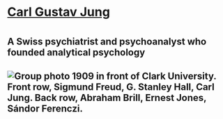 <main>
  <a href="https://upload.wikimedia.org/wikipedia/commons/0/00/CGJung.jpg"><h1> Carl Gustav Jung<h1></a>
  <h2> A Swiss psychiatrist and psychoanalyst who founded analytical psychology<h2>
  <img src="https://upload.wikimedia.org/wikipedia/commons/e/e1/Hall_Freud_Jung_in_front_of_Clark_1909.jpg" alt="Group photo 1909 in front of Clark University. Front row, Sigmund Freud, G. Stanley Hall, Carl Jung. Back row, Abraham Brill, Ernest Jones, Sándor Ferenczi.">
    
</main>
